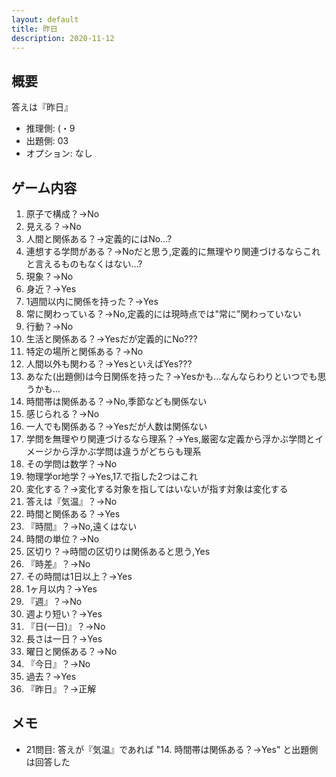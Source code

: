 ```yaml
---
layout: default
title: 昨日
description: 2020-11-12
---
```


## 概要

答えは『昨日』

- 推理側: (・9
- 出題側: 03
- オプション: なし

## ゲーム内容

1. 原子で構成？→No
2. 見える？→No
3. 人間と関係ある？→定義的にはNo…?
4. 連想する学問がある？→Noだと思う,定義的に無理やり関連づけるならこれと言えるものもなくはない…?
5. 現象？→No
6. 身近？→Yes
7. 1週間以内に関係を持った？→Yes
8. 常に関わっている？→No,定義的には現時点では"常に"関わっていない
9. 行動？→No
10. 生活と関係ある？→Yesだが定義的にNo???
11. 特定の場所と関係ある？→No
12. 人間以外も関わる？→YesといえばYes???
13. あなた(出題側)は今日関係を持った？→Yesかも…なんならわりといつでも思うかも…
14. 時間帯は関係ある？→No,季節なども関係ない
15. 感じられる？→No
16. 一人でも関係ある？→Yesだが人数は関係ない
17. 学問を無理やり関連づけるなら理系？→Yes,厳密な定義から浮かぶ学問とイメージから浮かぶ学問は違うがどちらも理系
18. その学問は数学？→No
19. 物理学or地学？→Yes,17.で指した2つはこれ
20. 変化する？→変化する対象を指してはいないが指す対象は変化する
21. 答えは『気温』？→No
22. 時間と関係ある？→Yes
23. 『時間』？→No,遠くはない
24. 時間の単位？→No
25. 区切り？→時間の区切りは関係あると思う,Yes
26. 『時差』？→No
27. その時間は1日以上？→Yes
28. 1ヶ月以内？→Yes
29. 『週』？→No
30. 週より短い？→Yes
31. 『日(一日)』？→No
32. 長さは一日？→Yes
33. 曜日と関係ある？→No
34. 『今日』？→No
35. 過去？→Yes
36. 『昨日』？→正解

## メモ

- 21問目: 答えが『気温』であれば "14. 時間帯は関係ある？→Yes" と出題側は回答した
